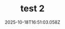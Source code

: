 ---
image: /static/img/portrait/test/test-2.jpg
title: test 2
category: Portrait
album: test
date: 2025-10-18T16:51:03.058Z
---